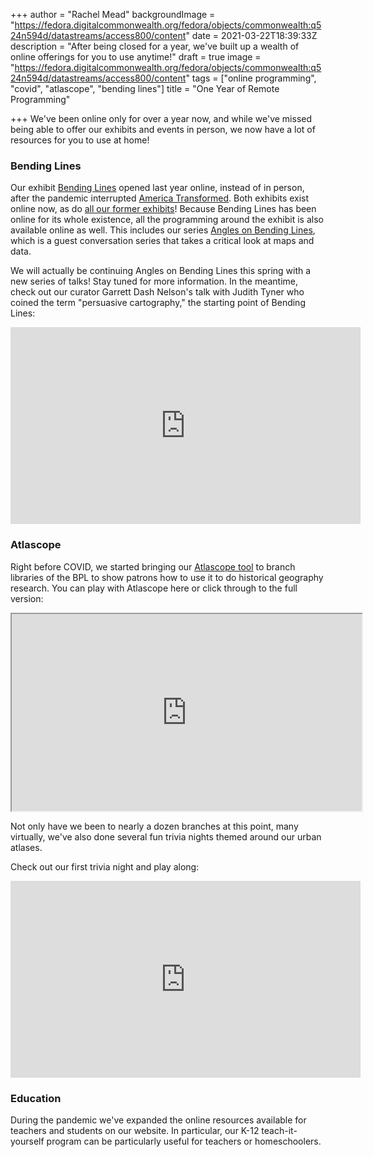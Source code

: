 +++
author = "Rachel Mead"
backgroundImage = "https://fedora.digitalcommonwealth.org/fedora/objects/commonwealth:q524n594d/datastreams/access800/content"
date = 2021-03-22T18:39:33Z
description = "After being closed for a year, we've built up a wealth of online offerings for you to use anytime!"
draft = true
image = "https://fedora.digitalcommonwealth.org/fedora/objects/commonwealth:q524n594d/datastreams/access800/content"
tags = ["online programming", "covid", "atlascope", "bending lines"]
title = "One Year of Remote Programming"

+++
We've been online only for over a year now, and while we've missed being able to offer our exhibits and events in person, we now have a lot of resources for you to use at home!

### Bending Lines

Our exhibit [Bending Lines](https://www.leventhalmap.org/digital-exhibitions/bending-lines/) opened last year online, instead of in person, after the pandemic interrupted [America Transformed](https://collections.leventhalmap.org/exhibits/25). Both exhibits exist online now, as do [all our former exhibits](https://collections.leventhalmap.org/exhibits)! Because Bending Lines has been online for its whole existence, all the programming around the exhibit is also available online as well. This includes our series [Angles on Bending Lines](https://www.leventhalmap.org/digital-exhibitions/bending-lines/events/), which is a guest conversation series that takes a critical look at maps and data.

We will actually be continuing Angles on Bending Lines this spring with a new series of talks! Stay tuned for more information. In the meantime, check out our curator Garrett Dash Nelson's talk with Judith Tyner who coined the term "persuasive cartography," the starting point of Bending Lines:

<iframe width="560" height="315" src="https://www.youtube.com/embed/jvBcezpYkvQ" title="YouTube video player" frameborder="0" allow="accelerometer; autoplay; clipboard-write; encrypted-media; gyroscope; picture-in-picture" allowfullscreen></iframe>

### Atlascope

Right before COVID, we started bringing our [Atlascope tool](https://atlascope.leventhalmap.org) to branch libraries of the BPL to show patrons how to use it to do historical geography research. You can play with Atlascope here or click through to the full version:

<iframe width="560" height="315" src="https://atlascope.leventhalmap.org/#view:embed$base:000$overlay:39999059011690$zoom:18.00$center:-7912349.11775309,5213465.57356861$mode:glass$pos:132"></iframe>

Not only have we been to nearly a dozen branches at this point, many virtually, we've also done several fun trivia nights themed around our urban atlases.

Check out our first trivia night and play along:

<iframe width="560" height="315" src="https://www.youtube.com/embed/14lAiIuY9oU" title="YouTube video player" frameborder="0" allow="accelerometer; autoplay; clipboard-write; encrypted-media; gyroscope; picture-in-picture" allowfullscreen></iframe>

### Education

During the pandemic we've expanded the online resources available for teachers and students on our website. In particular, our K-12 teach-it-yourself program can be particularly useful for teachers or homeschoolers.